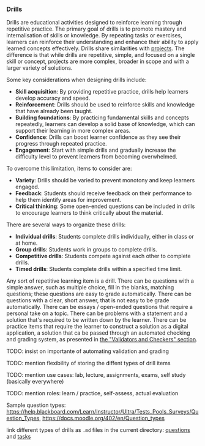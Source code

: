 ### Drills

Drills are educational activities designed to reinforce learning through repetitive practice.
The primary goal of drills is to promote mastery and internalisation of skills or knowledge.
By repeating tasks or exercises, learners can reinforce their understanding and enhance their ability to apply learned concepts effectively.
Drills share similarities with [projects](../../projects/reading/README.md).
The difference is that while drills are repetitive, simple, and focused on a single skill or concept, projects are more complex, broader in scope and with a larger variety of solutions.

Some key considerations when designing drills include:

- **Skill acquisition**: By providing repetitive practice, drills help learners develop accuracy and speed.
- **Reinforcement**: Drills should be used to reinforce skills and knowledge that have already been taught.
- **Building foundations**: By practicing fundamental skills and concepts repeatedly, learners can develop a solid base of knowledge, which can support their learning in more complex areas.
- **Confidence**: Drills can boost learner confidence as they see their progress through repeated practice.
- **Engagement**: Start with simple drills and gradually increase the difficulty level to prevent learners from becoming overwhelmed.

To overcome this limitation, items to consider are:

- **Variety**: Drills should be varied to prevent monotony and keep learners engaged.
- **Feedback**: Students should receive feedback on their performance to help them identify areas for improvement.
- **Critical thinking**: Some open-ended questions can be included in drills to encourage learners to think critically about the material.

There are several ways to organize these drills:

- **Individual drills**: Students complete drills individually, either in class or at home.
- **Group drills**: Students work in groups to complete drills.
- **Competitive drills**: Students compete against each other to complete drills.
- **Timed drills**: Students complete drills within a specified time limit.

Any sort of repetitive learning item is a drill.
There can be questions with a simple answer, such as multiple choice, fill in the blanks, matching questions;
these questions are easy to grade automatically.
There can be questions with a clear, short answer, that is not easy to be grade automatically.
There can be essays / open-ended questions that require a personal take on a topic.
There can be problems with a statement and a solution that's required to be written down by the learner.
There can be practice items that require the learner to construct a solution as a digital application, a solution that ca be passed through an automated checking and grading system, as presented in [the "Validators and Checkers" section](../../../infrastructure/checkers/reading/README.md).

TODO: insist on importante of automating validation and grading

TODO: mention flexibility of storing the diffent types of drill items

TODO: mention use cases: lab, lecture, assignments, exams, self study (basically everywhere)

TODO: mention roles: learn / practice, self-assess, actual evaluation

Sample question types: https://help.blackboard.com/Learn/Instructor/Ultra/Tests_Pools_Surveys/Question_Types, https://docs.moodle.org/402/en/Question_types

link different types of drills as `.md` files in the current directory: [questions](questions.md) and [tasks](tasks.md)
